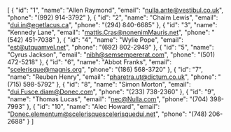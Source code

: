 [
{
"id": "1",
"name": "Allen Raymond",
"email": "nulla.ante@vestibul.co.uk",
"phone": "(992) 914-3792"
},
{
"id": "2",
"name": "Chaim Lewis",
"email": "dui.in@egetlacus.ca",
"phone": "(294) 840-6685"
},
{
"id": "3",
"name": "Kennedy Lane",
"email": "mattis.Cras@nonenimMauris.net",
"phone": "(542) 451-7038"
},
{
"id": "4",
"name": "Wylie Pope",
"email": "est@utquamvel.net",
"phone": "(692) 802-2949"
},
{
"id": "5",
"name": "Cyrus Jackson",
"email": "nibh@semsempererat.com",
"phone": "(501) 472-5218"
},
{
"id": "6",
"name": "Abbot Franks",
"email": "scelerisque@magnis.org",
"phone": "(186) 568-3720"
},
{
"id": "7",
"name": "Reuben Henry",
"email": "pharetra.ut@dictum.co.uk",
"phone": "(715) 598-5792"
},
{
"id": "8",
"name": "Simon Morton",
"email": "dui.Fusce.diam@Donec.com",
"phone": "(233) 738-2360"
},
{
"id": "9",
"name": "Thomas Lucas",
"email": "nec@Nulla.com",
"phone": "(704) 398-7993"
},
{
"id": "10",
"name": "Alec Howard",
"email": "Donec.elementum@scelerisquescelerisquedui.net",
"phone": "(748) 206-2688"
}
]
